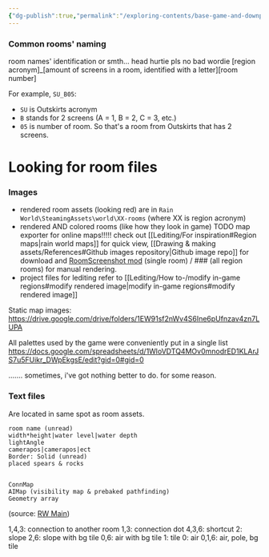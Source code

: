 ```yaml
---
{"dg-publish":true,"permalink":"/exploring-contents/base-game-and-downpour/rooms/"}
---
```


### Common rooms' naming
room names' identification or smth... head hurtie pls no bad wordie
\[region acronym]\_\[amount of screens in a room, identified with a letter]\[room number]

For example, `SU_B05`:
- `SU` is Outskirts acronym
- `B` stands for 2 screens (A = 1, B = 2, C = 3, etc.)
- `05` is number of room.
So that's a room from Outskirts that has 2 screens.

# Looking for room files

### Images
- rendered room assets (looking red)
are in `Rain World\SteamingAssets\world\XX-rooms` (where XX is region acronym) 
- rendered AND colored rooms (like how they look in game)
TODO map exporter for online maps!!!!!
check out [[Lediting/For inspiration#Region maps\|rain world maps]] for quick view, [[Drawing & making assets/References#Github images repository\|Github image repo]] for download and [RoomScreenshot mod](https://steamcommunity.com/sharedfiles/filedetails/?id=3125783486) (single room) /  \### (all region rooms) for manual rendering.
- project files for lediting
refer to [[Lediting/How to-/modify in-game regions#modify rendered image\|modify in-game regions#modify rendered image]]

Static map images:
https://drive.google.com/drive/folders/1EW91sf2nWv4S6Ine6pUfnzav4zn7LUPA

All palettes used by the game were conveniently put in a single list
https://docs.google.com/spreadsheets/d/1WloVDTQ4MOv0mnodrED1KLArJS7u5FUikr_DWpEkgsE/edit?gid=0#gid=0



....... sometimes, i've got nothing better to do. for some reason.
### Text files
Are located in same spot as room assets.

```
room name (unread)
width*height|water level|water depth
lightAngle
camerapos|camerapos|ect
Border: Solid (unread)
placed spears & rocks


ConnMap
AIMap (visibility map & prebaked pathfinding)
Geometry array
```
(source: [RW Main](https://discord.com/channels/291184728944410624/305139167300550666/1079483524354154687))

1,4,3: connection to another room
1,3: connection dot
4,3,6: shortcut
2: slope
2,6: slope with bg tile
0,6: air with bg tile
1: tile
0: air
0,1,6: air, pole, bg tile

